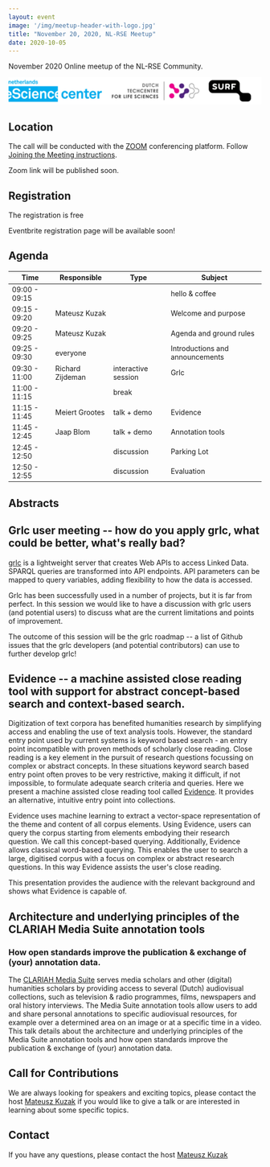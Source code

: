 ```yaml
---
layout: event
image: '/img/meetup-header-with-logo.jpg'
title: "November 20, 2020, NL-RSE Meetup"
date: 2020-10-05
---
```


November 2020 Online meetup of the NL-RSE Community.
<!--break-->
![Logo Banner](/img/meetups/logo-banner.jpg)

## Location
The call will be conducted with the [ZOOM](https://zoom.us) conferencing platform. Follow [Joining the Meeting instructions](https://support.zoom.us/hc/en-us/articles/201362193-Joining-a-Meeting).

Zoom link will be published soon.

## Registration
The registration is free<br />

Eventbrite registration page will be available soon!
<!--
Please register via this [Eventbrite page]().
-->

## Agenda

| Time | Responsible | Type | Subject |
| --- | ------------ | ---- | ------- |
| 09:00 - 09:15 | | | hello & coffee |
| 09:15 - 09:20 | Mateusz Kuzak | | Welcome and purpose |
| 09:20 - 09:25 | Mateusz Kuzak | | Agenda and ground rules |
| 09:25 - 09:30 | everyone | | Introductions and announcements |
| 09:30 - 11:00 | Richard Zijdeman | interactive session | Grlc |
| 11:00 - 11:15 |  | break |  |
| 11:15 - 11:45 | Meiert Grootes | talk + demo | Evidence |
| 11:45 - 12:45 | Jaap Blom | talk + demo | Annotation tools |
| 12:45 - 12:50 | | discussion | Parking Lot |
| 12:50 - 12:55 | | discussion | Evaluation |

## Abstracts
## Grlc user meeting -- how do you apply grlc, what could be better, what's really bad?
[grlc](https://github.com/CLARIAH/grlc) is a lightweight server that creates Web APIs to access Linked Data. SPARQL queries are transformed into API endpoints. API parameters can be mapped to query variables, adding flexibility to how the data is accessed.

Grlc has been successfully used in a number of projects, but it is far from perfect. In this session we would like to have a discussion with grlc users (and potential users) to discuss what are the current limitations and points of improvement.

The outcome of this session will be the grlc roadmap -- a list of Github issues that the grlc developers (and potential contributors) can use to further develop grlc!

## Evidence -- a machine assisted close reading tool with support for abstract concept-based search and context-based search.
Digitization of text corpora has benefited humanities research by simplifying access and enabling the use of text analysis tools. However, the standard entry point used by current systems is keyword based search - an entry point incompatible with proven methods of scholarly close reading. Close reading is a key element in the pursuit of research questions focussing on complex or abstract concepts. In these situations keyword search based entry point often proves to be very restrictive, making it difficult, if not impossible, to formulate adequate search criteria and queries. Here we present a machine assisted close reading tool called [Evidence](https://research-software.nl/software/evidence). It provides an alternative, intuitive entry point into collections.  

Evidence uses machine learning to extract a vector-space representation of the theme and content of all corpus elements. Using Evidence, users can query the corpus starting from elements embodying their research question. We call this concept-based querying. Additionally, Evidence allows classical word-based querying. This enables the user to search a large, digitised corpus with a focus on complex or abstract research questions. In this way Evidence assists the user's close reading.

This presentation provides the audience with the relevant background and shows what Evidence is capable of.

## Architecture and underlying principles of the CLARIAH Media Suite annotation tools
### How open standards improve the publication & exchange of (your) annotation data.
The [CLARIAH Media Suite](https://mediasuite.clariah.nl/) serves media scholars and other (digital) humanities scholars by providing access to several (Dutch) audiovisual collections, such as television & radio programmes, films, newspapers and oral history interviews. The Media Suite annotation tools allow users to add and share personal annotations to specific audiovisual resources, for example over a determined area on an image or at a specific time in a video. This talk details about the architecture and underlying principles of the Media Suite annotation tools and how open standards improve the publication & exchange of (your) annotation data.

## Call for Contributions
We are always looking for speakers and exciting topics, please contact the host [Mateusz Kuzak](mailto:m.kuzak@esciencecenter.nl) if you would like to give a talk or are interested in learning about some specific topics.

## Contact
If you have any questions, please contact the host [Mateusz Kuzak](mailto:m.kuzak@esciencecenter.nl)

